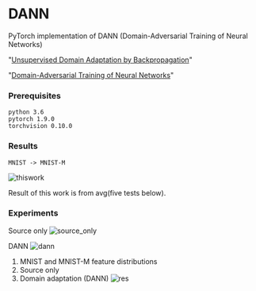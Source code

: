 # DANN

PyTorch implementation of DANN (Domain-Adversarial Training of Neural Networks)

"[Unsupervised Domain Adaptation by Backpropagation](http://sites.skoltech.ru/compvision/projects/grl/files/paper.pdf)"

"[Domain-Adversarial Training of Neural Networks](http://jmlr.org/papers/volume17/15-239/15-239.pdf)"



### Prerequisites

```
python 3.6
pytorch 1.9.0
torchvision 0.10.0
```

### Results
`MNIST -> MNIST-M`

![thiswork](https://user-images.githubusercontent.com/37066691/44933106-db477280-ada2-11e8-8022-6306579a1919.png)

Result of this work is from avg(five tests below).

### Experiments
Source only
![source_only](https://user-images.githubusercontent.com/37066691/44932869-febded80-ada1-11e8-8297-050b4a5ed8f7.png)

DANN
![dann](https://user-images.githubusercontent.com/37066691/44932883-08dfec00-ada2-11e8-8f32-fd6afe044224.png)

1. MNIST and MNIST-M feature distributions
2. Source only
3. Domain adaptation (DANN)
![res](https://user-images.githubusercontent.com/37066691/44933409-ef3fa400-ada3-11e8-8317-ce4c71fbcc6c.png)
